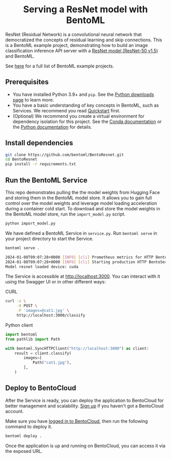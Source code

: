 <div align="center">
    <h1 align="center">Serving a ResNet model with BentoML</h1>
</div>

ResNet (Residual Network) is a convolutional neural network that democratized the concepts of residual learning and skip connections. This is a BentoML example project, demonstrating how to build an image classification inference API server with a [ResNet model (ResNet-50 v1.5)](https://huggingface.co/microsoft/resnet-50) and BentoML.

See [here](https://github.com/bentoml/BentoML/tree/main/examples) for a full list of BentoML example projects.

## Prerequisites

- You have installed Python 3.9+ and `pip`. See the [Python downloads page](https://www.python.org/downloads/) to learn more.
- You have a basic understanding of key concepts in BentoML, such as Services. We recommend you read [Quickstart](https://docs.bentoml.com/en/1.2/get-started/quickstart.html) first.
- (Optional) We recommend you create a virtual environment for dependency isolation for this project. See the [Conda documentation](https://conda.io/projects/conda/en/latest/user-guide/tasks/manage-environments.html) or the [Python documentation](https://docs.python.org/3/library/venv.html) for details.

## Install dependencies

```bash
git clone https://github.com/bentoml/BentoResnet.git
cd BentoResnet
pip install -r requirements.txt
```

## Run the BentoML Service

This repo demonstrates pulling the the model weights from Hugging Face and storing them in the BentoML model store. It allows you to gain full control over the model weights and leverage model loading acceleration during a container cold start. To download and store the model weights in the BentoML model store, run the `import_model.py` script.

```bash
python import_model.py
```

We have defined a BentoML Service in `service.py`. Run `bentoml serve` in your project directory to start the Service.

```bash
bentoml serve .

2024-01-08T09:07:28+0000 [INFO] [cli] Prometheus metrics for HTTP BentoServer from "service:Resnet" can be accessed at http://localhost:3000/metrics.
2024-01-08T09:07:28+0000 [INFO] [cli] Starting production HTTP BentoServer from "service:Resnet" listening on http://localhost:3000 (Press CTRL+C to quit)
Model resnet loaded device: cuda
```

The Service is accessible at [http://localhost:3000](http://localhost:3000/). You can interact with it using the Swagger UI or in other different ways:

CURL

```bash
curl -s \
     -X POST \
     -F 'images=@cat1.jpg' \
     http://localhost:3000/classify
```

Python client

```python
import bentoml
from pathlib import Path

with bentoml.SyncHTTPClient("http://localhost:3000") as client:
    result = client.classify(
        images=[
            Path("cat1.jpg"),
        ],
    )
```

## Deploy to BentoCloud

After the Service is ready, you can deploy the application to BentoCloud for better management and scalability. [Sign up](https://www.bentoml.com/) if you haven't got a BentoCloud account.

Make sure you have [logged in to BentoCloud](https://docs.bentoml.com/en/latest/bentocloud/how-tos/manage-access-token.html), then run the following command to deploy it.

```bash
bentoml deploy .
```

Once the application is up and running on BentoCloud, you can access it via the exposed URL.
